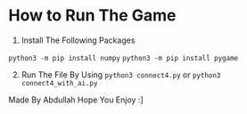 # How to Run The Game

1. Install The Following Packages

```python3 -m pip install numpy```
```python3 -m pip install pygame```

2. Run The File By Using `python3 connect4.py` or `python3 connect4_with_ai.py`

Made By Abdullah
Hope You Enjoy :]
